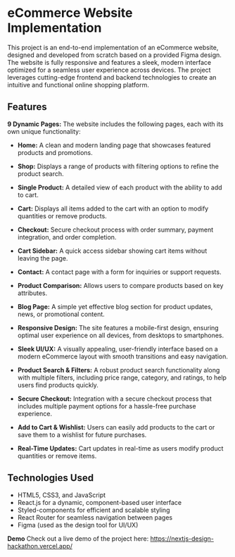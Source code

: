 # eCommerce Website Implementation

This project is an end-to-end implementation of an eCommerce website, designed and developed from scratch based on a provided Figma design. The website is fully responsive and features a sleek, modern interface optimized for a seamless user experience across devices. The project leverages cutting-edge frontend and backend technologies to create an intuitive and functional online shopping platform.

## Features <br>
**9 Dynamic Pages:** The website includes the following pages, each with its own unique functionality: <br>

- **Home:** A clean and modern landing page that showcases featured products and promotions. <br>
- **Shop:** Displays a range of products with filtering options to refine the product search. <br>
- **Single Product:** A detailed view of each product with the ability to add to cart. <br>
- **Cart:** Displays all items added to the cart with an option to modify quantities or remove products. <br>
- **Checkout:** Secure checkout process with order summary, payment integration, and order completion. <br>
- **Cart Sidebar:** A quick access sidebar showing cart items without leaving the page. <br>
- **Contact:** A contact page with a form for inquiries or support requests. <br>
- **Product Comparison:** Allows users to compare products based on key attributes. <br>
- **Blog Page:** A simple yet effective blog section for product updates, news, or promotional content. <br>
- **Responsive Design:** The site features a mobile-first design, ensuring optimal user experience on all devices, from desktops to smartphones. <br>

- **Sleek UI/UX:** A visually appealing, user-friendly interface based on a modern eCommerce layout with smooth transitions and easy navigation. <br>
- **Product Search & Filters:** A robust product search functionality along with multiple filters, including price range, category, and ratings, to help users find products quickly. 

- **Secure Checkout:** Integration with a secure checkout process that includes multiple payment options for a hassle-free purchase experience. 
- **Add to Cart & Wishlist:** Users can easily add products to the cart or save them to a wishlist for future purchases. 

- **Real-Time Updates:** Cart updates in real-time as users modify product quantities or remove items.

## Technologies Used

- HTML5, CSS3, and JavaScript <br>
- React.js for a dynamic, component-based user interface <br>
- Styled-components for efficient and scalable styling <br>
- React Router for seamless navigation between pages <br>
- Figma (used as the design tool for UI/UX) <br>

**Demo**
Check out a live demo of the project here: https://nextjs-design-hackathon.vercel.app/
